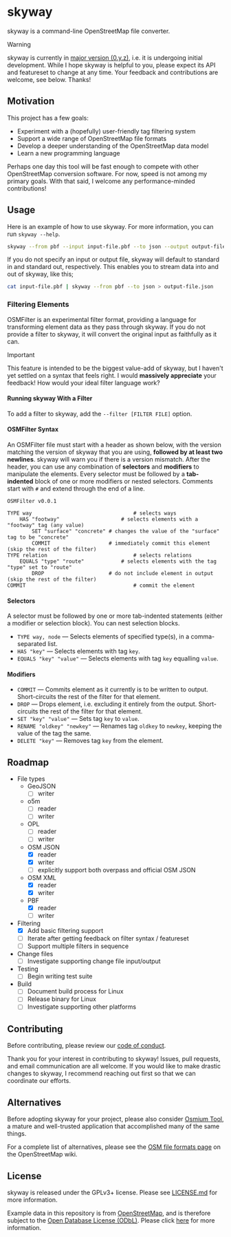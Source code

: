 # skyway

skyway is a command-line OpenStreetMap file converter.

> [!WARNING]
> skyway is currently in [major version (0.y.z)](https://semver.org/), i.e. it is undergoing initial development.
> While I hope skyway is helpful to you, please expect its API and featureset to change at any time.
> Your feedback and contributions are welcome, see below. Thanks!

## Motivation

This project has a few goals:
- Experiment with a (hopefully) user-friendly tag filtering system
- Support a wide range of OpenStreetMap file formats
- Develop a deeper understanding of the OpenStreetMap data model
- Learn a new programming language

Perhaps one day this tool will be fast enough to compete with other OpenStreetMap conversion software.
For now, speed is not among my primary goals.
With that said, I welcome any performance-minded contributions!

## Usage

Here is an example of how to use skyway.
For more information, you can run `skyway --help`.

```sh
skyway --from pbf --input input-file.pbf --to json --output output-file.json
```
If you do not specify an input or output file, skyway will default to standard in and standard out, respectively.
This enables you to stream data into and out of skyway, like this;
```sh
cat input-file.pbf | skyway --from pbf --to json > output-file.json
```

### Filtering Elements

OSMFilter is an experimental filter format, providing a language for transforming element data as they pass through skyway.
If you do not provide a filter to skyway, it will convert the original input as faithfully as it can.

> [!IMPORTANT]
> This feature is intended to be the biggest value-add of skyway, but I haven't yet settled on a syntax that feels right.
> I would **massively appreciate** your feedback!
> How would your ideal filter language work?

#### Running skyway With a Filter

To add a filter to skyway, add the `--filter [FILTER FILE]` option.

#### OSMFilter Syntax

An OSMFilter file must start with a header as shown below, with the version matching the version of skyway that you are using, **followed by at least two newlines**.
skyway will warn you if there is a version mismatch.
After the header, you can use any combination of **selectors** and **modifiers** to manipulate the elements.
Every selector must be followed by a **tab-indented** block of one or more modifiers or nested selectors.
Comments start with `#` and extend through the end of a line.
```
OSMFilter v0.0.1

TYPE way                                 # selects ways
	HAS "footway"                    # selects elements with a "footway" tag (any value)
		SET "surface" "concrete" # changes the value of the "surface" tag to be "concrete"
		COMMIT                   # immediately commit this element (skip the rest of the filter)
TYPE relation                            # selects relations
	EQUALS "type" "route"            # selects elements with the tag "type" set to "route"
		DROP                     # do not include element in output (skip the rest of the filter)
COMMIT                                   # commit the element
```

#### Selectors

A selector must be followed by one or more tab-indented statements (either a modifier or selection block).
You can nest selection blocks.
- `TYPE way, node` — Selects elements of specified type(s), in a comma-separated list.
- `HAS "key"` — Selects elements with tag `key`.
- `EQUALS "key" "value"` — Selects elements with tag `key` equalling `value`.

#### Modifiers

- `COMMIT` — Commits element as it currently is to be written to output. Short-circuits the rest of the filter for that element.
- `DROP` — Drops element, i.e. excluding it entirely from the output. Short-circuits the rest of the filter for that element.
- `SET "key" "value"` — Sets tag `key` to `value`.
- `RENAME "oldkey" "newkey"` — Renames tag `oldkey` to `newkey`, keeping the value of the tag the same.
- `DELETE "key"` — Removes tag `key` from the element.

## Roadmap

- File types
  - GeoJSON
    - [ ] writer
  - o5m
    - [ ] reader
    - [ ] writer
  - OPL
    - [ ] reader
    - [ ] writer
  - OSM JSON
    - [X] reader
    - [X] writer
    - [ ] explicitly support both overpass and official OSM JSON
  - OSM XML
    - [X] reader
    - [X] writer
  - PBF
    - [X] reader
    - [ ] writer
- Filtering
  - [X] Add basic filtering support
  - [ ] Iterate after getting feedback on filter syntax / featureset
  - [ ] Support multiple filters in sequence
- Change files
  - [ ] Investigate supporting change file input/output
- Testing
  - [ ] Begin writing test suite
- Build
  - [ ] Document build process for Linux
  - [ ] Release binary for Linux
  - [ ] Investigate supporting other platforms

## Contributing

Before contributing, please review our [code of conduct](CODE_OF_CONDUCT.md).

Thank you for your interest in contributing to skyway!
Issues, pull requests, and email communication are all welcome.
If you would like to make drastic changes to skyway, I recommend reaching out first so that we can coordinate our efforts.

## Alternatives

Before adopting skyway for your project, please also consider [Osmium Tool](https://osmcode.org/osmium-tool/), a mature and well-trusted application that accomplished many of the same things.

For a complete list of alternatives, please see the [OSM file formats page](https://wiki.openstreetmap.org/wiki/OSM_file_formats) on the OpenStreetMap wiki.

## License

skyway is released under the GPLv3+ license.
Please see [LICENSE.md](LICENSE.md) for more information.

Example data in this repository is from [OpenStreetMap](https://www.openstreetmap.org), and is therefore subject to the [Open Database License (ODbL)](https://opendatacommons.org/licenses/odbl/).
Please click [here](https://www.openstreetmap.org/copyright) for more information.
